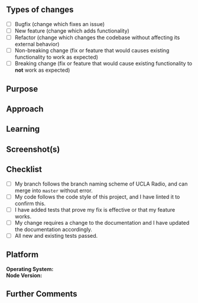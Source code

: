 <!--- Be sure to add a descriptive title above! -->

## Types of changes

<!--- What types of changes does your code introduce to UCLA Radio? Put an `x` in the boxes that apply. -->

* [ ] Bugfix (change which fixes an issue)
* [ ] New feature (change which adds functionality)
* [ ] Refactor (change which changes the codebase without affecting its external behavior)
* [ ] Non-breaking change (fix or feature that would causes existing functionality to work as expected)
* [ ] Breaking change (fix or feature that would cause existing functionality to **not** work as expected)

## Purpose

<!--- Describe the problem or feature. Link to the issue(s) fixed by this pull request if applicable. -->

## Approach

<!--- How does your change address the problem? -->

## Learning

<!--- (if applicable--you can delete otherwise) -->

<!--- Describe the research stage. Link to any blog posts, video, patterns, libraries, addons, or other resources that helped you to solve this problem. -->

## Screenshot(s)

<!--- (if applicable--you can delete otherwise) -->

<!--- Include a screenshot here if the change you made changes the look of the site in any way! -->

## Checklist

<!--- Put an `x` in the boxes that apply. You can also fill these out after creating the PR. If you're unsure about any of them, don't hesitate to ask. We're here to help! This is simply a reminder of what we are going to look for before merging your code. -->

* [ ] My branch follows the branch naming scheme of UCLA Radio, and can merge into `master` without error.
* [ ] My code follows the code style of this project, and I have linted it to confirm this.
* [ ] I have added tests that prove my fix is effective or that my feature works.
* [ ] My change requires a change to the documentation and I have updated the documentation accordingly.
* [ ] All new and existing tests passed.

## Platform

<!--- (if applicable--you can delete otherwise) -->

**Operating System:** <!--- e.g., macOS Sierra, 12.10.5 -->  
**Node Version:** <!--- e.g., v6.11.0 -->

## Further Comments

<!--- Please add anything that you'd like to say that you didn't already get a chance to. You can delete this if you don't have anything to add. -->
